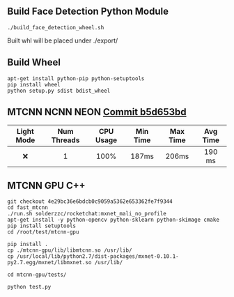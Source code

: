 ## Build Face Detection Python Module
```
./build_face_detection_wheel.sh
```

Built whl will be placed under ./export/

## Build Wheel
```
apt-get install python-pip python-setuptools
pip install wheel
python setup.py sdist bdist_wheel
```
## MTCNN NCNN NEON [Commit b5d653bd](https://github.com/solderzzc/fast_ai/tree/b5d653bd1107d1167a81fa858513cb1883509b37)

| Light Mode | Num Threads | CPU Usage | Min Time | Max Time | Avg Time |
|:----------:|:-----------:|:---------:|:--------:|:--------:|:--------:|
| ❌ | 1 | 100% | 187ms | 206ms| 190 ms|


## MTCNN GPU C++

```
git checkout 4e29bc36e6bdcb0c9059a5362e653362fe7f9344
cd fast_mtcnn
./run.sh solderzzc/rocketchat:mxnet_mali_no_profile
apt-get install -y python-opencv python-sklearn python-skimage cmake
pip install setuptools
cd /root/test/mtcnn-gpu

pip install .
cp ./mtcnn-gpu/lib/libmtcnn.so /usr/lib/
cp /usr/local/lib/python2.7/dist-packages/mxnet-0.10.1-py2.7.egg/mxnet/libmxnet.so /usr/lib/

cd mtcnn-gpu/tests/

python test.py
```
